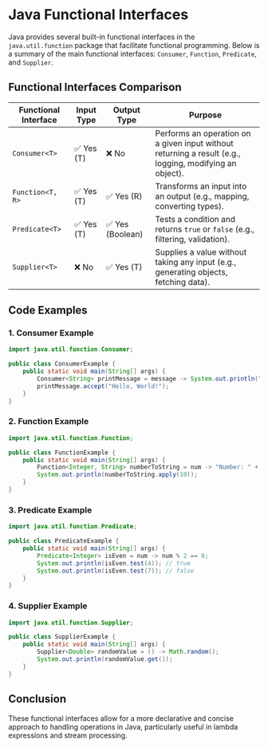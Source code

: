 # Java Functional Interfaces

Java provides several built-in functional interfaces in the `java.util.function` package that facilitate functional programming. Below is a summary of the main functional interfaces: `Consumer`, `Function`, `Predicate`, and `Supplier`.

## Functional Interfaces Comparison

| Functional Interface | Input Type | Output Type | Purpose |
|----------------------|------------|------------|---------|
| `Consumer<T>`       | ✅ Yes (T) | ❌ No       | Performs an operation on a given input without returning a result (e.g., logging, modifying an object). |
| `Function<T, R>`    | ✅ Yes (T) | ✅ Yes (R)  | Transforms an input into an output (e.g., mapping, converting types). |
| `Predicate<T>`      | ✅ Yes (T) | ✅ Yes (Boolean) | Tests a condition and returns `true` or `false` (e.g., filtering, validation). |
| `Supplier<T>`       | ❌ No      | ✅ Yes (T)  | Supplies a value without taking any input (e.g., generating objects, fetching data). |

## Code Examples

### 1. Consumer Example
```java
import java.util.function.Consumer;

public class ConsumerExample {
    public static void main(String[] args) {
        Consumer<String> printMessage = message -> System.out.println("Message: " + message);
        printMessage.accept("Hello, World!");
    }
}
```

### 2. Function Example
```java
import java.util.function.Function;

public class FunctionExample {
    public static void main(String[] args) {
        Function<Integer, String> numberToString = num -> "Number: " + num;
        System.out.println(numberToString.apply(10));
    }
}
```

### 3. Predicate Example
```java
import java.util.function.Predicate;

public class PredicateExample {
    public static void main(String[] args) {
        Predicate<Integer> isEven = num -> num % 2 == 0;
        System.out.println(isEven.test(4)); // true
        System.out.println(isEven.test(7)); // false
    }
}
```

### 4. Supplier Example
```java
import java.util.function.Supplier;

public class SupplierExample {
    public static void main(String[] args) {
        Supplier<Double> randomValue = () -> Math.random();
        System.out.println(randomValue.get());
    }
}
```

## Conclusion
These functional interfaces allow for a more declarative and concise approach to handling operations in Java, particularly useful in lambda expressions and stream processing.

